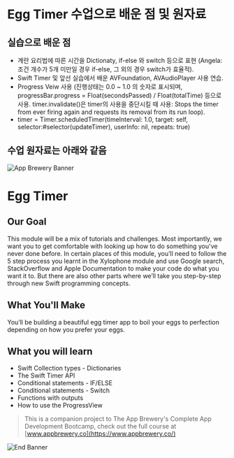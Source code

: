 # Egg Timer 수업으로 배운 점 및 원자료

## 실습으로 배운 점
* 계란 요리법에 따른 시간을 Dictionaty, if-else 와 switch 등으로 표현 (Angela: 조건 개수가 5개 미만일 경우 if-else, 그 외의 경우 switch가 효율적).
* Swift Timer 및 앞선 실습에서 배운 AVFoundation,  AVAudioPlayer 사용 연습.
* Progress Veiw 사용 (진행상태는 0.0 ~ 1.0 의 숫자로 표시되며, progressBar.progress = Float(secondsPassed) / Float(totalTime) 등으로 사용. timer.invalidate()은 timer의 사용을 중단시킬 때 사용: Stops the timer from ever firing again and requests its removal from its run loop).  
* timer = Timer.scheduledTimer(timeInterval: 1.0, target: self, selector:#selector(updateTimer), userInfo: nil, repeats: true)

## 수업 원자료는 아래와 같음
![App Brewery Banner](Documentation/AppBreweryBanner.png)

# Egg Timer

## Our Goal

This module will be a mix of tutorials and challenges. Most importantly, we want you to get comfortable with looking up how to do something you've never done before. In certain places of this module, you’ll need to follow the 5 step process you learnt in the Xylophone module and use Google search, StackOverflow and Apple Documentation to make your code do what you want it to. But there are also other parts where we’ll take you step-by-step through new Swift programming concepts. 

## What You'll Make

You’ll be building a beautiful egg timer app to boil your eggs to perfection depending on how you prefer your eggs. 

## What you will learn

* Swift Collection types - Dictionaries
* The Swift Timer API
* Conditional statements - IF/ELSE
* Conditional statements - Switch
* Functions with outputs
* How to use the ProgressView



>This is a companion project to The App Brewery's Complete App Development Bootcamp, check out the full course at [www.appbrewery.co](https://www.appbrewery.co/)

![End Banner](Documentation/readme-end-banner.png)

